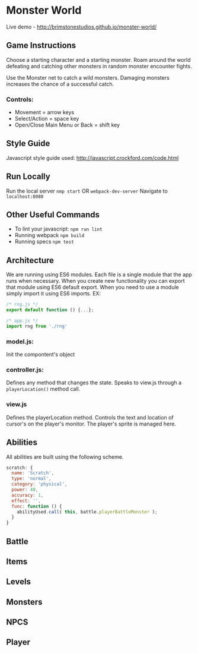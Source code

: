 # Monster World
Live demo - http://brimstonestudios.github.io/monster-world/

## Game Instructions
Choose a starting character and a starting monster. Roam around the world defeating and catching other monsters in random monster encounter fights.

Use the Monster net to catch a wild monsters. Damaging monsters increases the chance of a successful catch.

### Controls:
- Movement = arrow keys
- Select/Action = space key
- Open/Close Main Menu or Back = shift key

## Style Guide
Javascript style guide used: http://javascript.crockford.com/code.html

## Run Locally

Run the local server `nmp start` OR `webpack-dev-server`
Navigate to `localhost:8080`

## Other Useful Commands
- To lint your javascript: `npm run lint`
- Running webpack `npm build`
- Running specs `npm test`

## Architecture
We are running using ES6 modules. Each file is a single module that the app runs when necessary. When you create new functionality you can export that module using ES6 default export. When you need to use a module simply import it using ES6 imports. EX:

```js
/* rng.js */
export default function () {...};
```
```js
/* app.js */
import rng from './rng'
```

### model.js:
Init the compontent's object

### controller.js:
Defines any method that changes the state.
Speaks to view.js through a `playerLocation()` method call.

### view.js
Defines the playerLocation method.
Controls the text and location of cursor's on the player's monitor.
The player's sprite is managed here.

## Abilities
All abilities are built using the following scheme.

```js
scratch: {
  name: 'Scratch',
  type: 'normal',
  category: 'physical',
  power: 40,
  accuracy: 1,
  effect: '',
  func: function () {
    abilityUsed.call( this, battle.playerBattleMonster );
  }
}
```

## Battle

## Items

## Levels

## Monsters

## NPCS

## Player